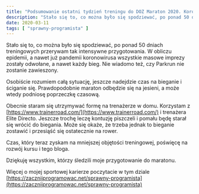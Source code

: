 ```yaml
---
title: "Podsumowanie ostatni tydzień treningu do DOZ Maraton 2020. Koronowirus. #SprawnyProgramista"
description: "Stało się to, co można było się spodziewać, po ponad 50 dniach treningowych przerywam tak intensywne przygotowania. "
date: 2020-03-11
tags: [ "sprawny-programista" ]
---
```


Stało się to, co można było się spodziewać, po ponad 50 dniach treningowych przerywam tak intensywne przygotowania. W
obliczu epidemii, a nawet już pandemii koronowirusa wszystkie masowe imprezy zostały odwołane, a nawet każdy bieg. Nie
wiadomo też, czy Parkrun nie zostanie zawieszony.

Osobiście rozumiem całą sytuację, jeszcze nadejdzie czas na bieganie i ściganie się. Prawdopodobnie maraton odbędzie się
na jesieni, a może wtedy podniosę poprzeczkę czasową.

Obecnie staram się utrzymywać formę na trenażerze w domu. Korzystam
z [https://www.trainerroad.com/](https://www.trainerroad.com/) i trenażera Elite Directo. Jeszcze trochę leczę kontuzję
piszczeli i pomału będę starał się wrócić do biegania. Może się okaże, że trzeba jednak to bieganie zostawić i przesiąść
się ostatecznie na rower.

Czas, który teraz zyskam na mniejszej objętości treningowej, poświęcę na rozwój kursu i tego bloga.

Dziękuję wszystkim, którzy śledzili moje przygotowanie do maratonu.

Więcej o mojej sportowej karierze poczytacie w tym
dziale [https://zacznijprogramowac.net/sprawny-programista](https://zacznijprogramowac.net/sprawny-programista)
